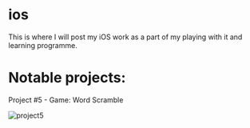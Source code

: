 # ios

This is where I will post my iOS work as a part of my playing with it and learning programme.

# Notable projects:

Project #5 - Game: Word Scramble

![project5](https://cloud.githubusercontent.com/assets/4595787/8850907/0b9649e2-314c-11e5-9a5c-2e400ab719ee.png)

